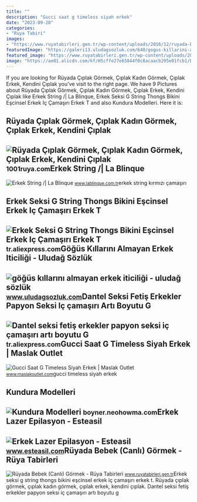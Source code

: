 ```yaml
---
title: ""
description: "Gucci saat g timeless siyah erkek"
date: "2023-09-28"
categories:
- "Ruya Tabiri"
images:
- "https://www.ruyatabirleri.gen.tr/wp-content/uploads/2016/12/ruyada-bebek-gormek.jpeg"
featuredImage: "https://galeri13.uludagsozluk.com/640/gogus-killarini-almayan-erkek-iticiligi_1249972.jpg"
featured_image: "https://www.ruyatabirleri.gen.tr/wp-content/uploads/2016/12/ruyada-bebek-gormek.jpeg"
image: "https://ae01.alicdn.com/kf/H5cffe27e65044f0c8acaacb295e01fcb1/Dantel-seksi-feti-erkekler-papyon-seksi-i-ama-r-art-boyutu-G-String-Thongs-seks-erkek.jpg"
---
```


If you are looking for Rüyada Çıplak Görmek, Çıplak Kadın Görmek, Çıplak Erkek, Kendini Çıplak you've visit to the right page. We have 9 Pictures about Rüyada Çıplak Görmek, Çıplak Kadın Görmek, Çıplak Erkek, Kendini Çıplak like Erkek String /| La Blinque, Erkek Seksi G String Thongs Bikini Eşcinsel Erkek Iç Çamaşırı Erkek T and also Kundura Modelleri. Here it is:

Rüyada Çıplak Görmek, Çıplak Kadın Görmek, Çıplak Erkek, Kendini Çıplak
-----------------------------------------------------------------------

 ![Rüyada Çıplak Görmek, Çıplak Kadın Görmek, Çıplak Erkek, Kendini Çıplak](https://1001ruya.com/wp-content/uploads/ruyada-ciplak-gormek-ruyada-ustsuz-ciplak-birini-gormek-soyunmak-elbisesiz-ciplak-erkek-kendini-ciplak-baskasini-1024x576.jpg) <small>1001ruya.com</small>Erkek String /| La Blinque
--------------------------

 ![Erkek String /| La Blinque](https://st1.myideasoft.com/shop/ce/72/myassets/products/382/erkek-string-74.jpg?revision=1545137616) <small>www.lablinque.com.tr</small>erkek string kırmızı çamaşırı

Erkek Seksi G String Thongs Bikini Eşcinsel Erkek Iç Çamaşırı Erkek T
---------------------------------------------------------------------

 ![Erkek Seksi G String Thongs Bikini Eşcinsel Erkek Iç Çamaşırı Erkek T](https://ae01.alicdn.com/kf/S6da2f55d35c44721b5378e8f280f52feL/Erkek-Seksi-G-String-Thongs-Bikini-E-cinsel-Erkek-I-ama-r-Erkek-T-geri-Thongs.jpg) <small>tr.aliexpress.com</small>Göğüs Kıllarını Almayan Erkek Iticiliği - Uludağ Sözlük
-------------------------------------------------------

 ![göğüs kıllarını almayan erkek iticiliği - uludağ sözlük](https://galeri13.uludagsozluk.com/640/gogus-killarini-almayan-erkek-iticiligi_1249972.jpg) <small>www.uludagsozluk.com</small>Dantel Seksi Fetiş Erkekler Papyon Seksi Iç çamaşırı Artı Boyutu G
------------------------------------------------------------------

 ![Dantel seksi fetiş erkekler papyon seksi iç çamaşırı artı boyutu G](https://ae01.alicdn.com/kf/H5cffe27e65044f0c8acaacb295e01fcb1/Dantel-seksi-feti-erkekler-papyon-seksi-i-ama-r-art-boyutu-G-String-Thongs-seks-erkek.jpg) <small>tr.aliexpress.com</small>Gucci Saat G Timeless Siyah Erkek | Maslak Outlet
-------------------------------------------------

 ![Gucci Saat G Timeless Siyah Erkek | Maslak Outlet](https://www.maslakoutlet.com/u/gucci/saat/gucci-saat-erkek-g-timeless-watch-siyah-2.jpg) <small>www.maslakoutlet.com</small>gucci timeless siyah erkek

Kundura Modelleri
-----------------

 ![Kundura Modelleri](https://i.pinimg.com/originals/3c/6b/ff/3c6bff13c5fdb28cdde9528b50e04b90.jpg) <small>boyner.neohowma.com</small>Erkek Lazer Epilasyon - Esteasil
--------------------------------

 ![Erkek Lazer Epilasyon - Esteasil](https://www.esteasil.com/wp-content/uploads/2021/07/erkek-lazer-epilasyon-hakkimizda-1.png) <small>www.esteasil.com</small>Rüyada Bebek (Canlı) Görmek - Rüya Tabirleri
--------------------------------------------

 ![Rüyada Bebek (Canlı) Görmek - Rüya Tabirleri](https://www.ruyatabirleri.gen.tr/wp-content/uploads/2016/12/ruyada-bebek-gormek.jpeg) <small>www.ruyatabirleri.gen.tr</small>Erkek seksi g string thongs bikini eşcinsel erkek iç çamaşırı erkek t. Rüyada çıplak görmek, çıplak kadın görmek, çıplak erkek, kendini çıplak. Dantel seksi fetiş erkekler papyon seksi iç çamaşırı artı boyutu g
